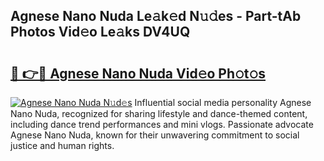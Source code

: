 ## Agnese Nano Nuda Le𝚊k𝚎d N𝚞𝚍es - Part-tAb Photos Vid𝚎o Le𝚊ks DV4UQ

# <h2><a href="http://fbd6qwz.evod.top/?m=Agnese+Nano+Nuda">🔗 👉🔴 Agnese Nano Nuda Vid𝚎o Ph𝚘t𝚘s</a></h2>

[![Agnese Nano Nuda N𝚞d𝚎s](https://i.imgur.com/8V9OHl7.gif)](http://fbd6qwz.evod.top/?m=Agnese+Nano+Nuda)
Influential social media personality Agnese Nano Nuda, recognized for sharing lifestyle and dance-themed content, including dance trend performances and mini vlogs. Passionate advocate Agnese Nano Nuda, known for their unwavering commitment to social justice and human rights. 

